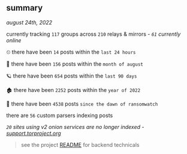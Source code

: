 
## summary
_august 24th, 2022_

currently tracking `117` groups across `210` relays & mirrors - _`61` currently online_

⏲ there have been `14` posts within the `last 24 hours`

🦈 there have been `156` posts within the `month of august`

🪐 there have been `654` posts within the `last 90 days`

🏚 there have been `2252` posts within the `year of 2022`

🦕 there have been `4538` posts `since the dawn of ransomwatch`

there are `56` custom parsers indexing posts

_`20` sites using v2 onion services are no longer indexed - [support.torproject.org](https://support.torproject.org/onionservices/v2-deprecation/)_

> see the project [README](https://github.com/joshhighet/ransomwatch#ransomwatch--) for backend technicals

